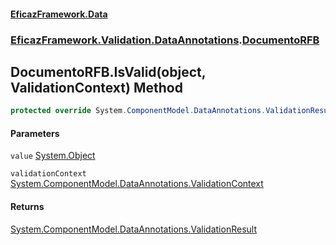 #### [EficazFramework.Data](EficazFrameworkData.md 'EficazFramework Data')
### [EficazFramework.Validation.DataAnnotations](EficazFrameworkData.md#EficazFramework.Validation.DataAnnotations 'EficazFramework.Validation.DataAnnotations').[DocumentoRFB](EficazFramework.Validation.DataAnnotations/DocumentoRFB.md 'EficazFramework.Validation.DataAnnotations.DocumentoRFB')

## DocumentoRFB.IsValid(object, ValidationContext) Method

```csharp
protected override System.ComponentModel.DataAnnotations.ValidationResult IsValid(object value, System.ComponentModel.DataAnnotations.ValidationContext validationContext);
```
#### Parameters

<a name='EficazFramework.Validation.DataAnnotations.DocumentoRFB.IsValid(object,System.ComponentModel.DataAnnotations.ValidationContext).value'></a>

`value` [System.Object](https://docs.microsoft.com/en-us/dotnet/api/System.Object 'System.Object')

<a name='EficazFramework.Validation.DataAnnotations.DocumentoRFB.IsValid(object,System.ComponentModel.DataAnnotations.ValidationContext).validationContext'></a>

`validationContext` [System.ComponentModel.DataAnnotations.ValidationContext](https://docs.microsoft.com/en-us/dotnet/api/System.ComponentModel.DataAnnotations.ValidationContext 'System.ComponentModel.DataAnnotations.ValidationContext')

#### Returns
[System.ComponentModel.DataAnnotations.ValidationResult](https://docs.microsoft.com/en-us/dotnet/api/System.ComponentModel.DataAnnotations.ValidationResult 'System.ComponentModel.DataAnnotations.ValidationResult')